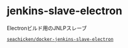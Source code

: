 # jenkins-slave-electron
Electronビルド用のJNLPスレーブ

[`seachicken/docker-jenkins-slave-electron`](https://hub.docker.com/r/seachicken/docker-jenkins-slave-electron/)
